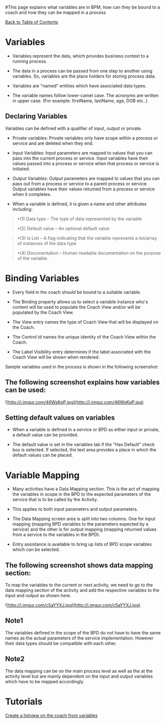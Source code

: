 #This page explains what variables are in BPM, how can they be bound to a coach and how they can be mapped in a process

[Back to Table of Contents](TableOfContents.md)


# Variables #
  * Variables represent the data, which provides business context to a running process.

  * The data in a process can be passed from one step to another using variables.
So, variables are the place holders for storing process data.

  * Variables are "named" entities which have associated data types.

  * The variable names follow lower-camel case. The acronyms are written in upper case.
(For example: firstName, lastName, age, DOB etc..)


## Declaring Variables ##

Variables can be defined with a qualifier of input, output or private.

  * Private variables: Private variables only have scope within a process or service and are deleted when they end.

  * Input Variables: Input parameters are mapped to values that you can pass into the current process or service. Input variables have their values passed into a process or service when that process or service is initiated.

  * Output Variables: Output parameters are mapped to values that you can pass out from a process or service to a parent process or service. Output variables have their values returned from a process or service when it completes.

  * When a variable is defined, it is given a name and other attributes including:
> •(1) Data type – The type of data represented by the variable

> •(2) Default value – An optional default value

> •(3) Is List – A flag indicating that the variable represents a list/array of instances of the data type

> •(4) Documentation – Human readable documentation on the purpose of the variable.

# Binding Variables #
  * Every field in the coach should be bound to a suitable variable.

  * The Binding property allows us to select a variable instance who's content will be used to populate the Coach View and/or will be populated by the Coach View.

  * The View entry names the type of Coach View that will be displayed on the Coach.

  * The Control Id names the unique identity of the Coach View within the Coach.

  * The Label Visibility entry determines if the label associated with the Coach View will be shown when rendered.

Sample variables used in the process is shown in the following screenshot:

## The following screenshot explains how variables can be used: ##
![http://i.imgur.com/46WsKqP.jpg](http://i.imgur.com/46WsKqP.jpg)


## Setting default values on variables ##
  * When a variable is defined in a service or BPD as either input or private, a default value can be provided.

  * The default value is set in the variables tab if the "Has Default" check box is selected. If selected, the text area provides a place in which the default values can be placed.


# Variable Mapping #
  * Many activities have a Data Mapping section. This is the act of mapping the variables in scope in the BPD to the expected parameters of the service that is to be called by the Activity.

  * This applies to both input parameters and output parameters.

  * The Data Mapping screen area is split into two columns. One for input mapping (mapping BPD variables to the parameters expected by a service) and the other is for output mapping (mapping returned values from a service to the variables in the BPD).

  * Entry assistance is available to bring up lists of BPD scope variables which can be selected.

## The following screenshot shows data mapping section: ##
To map the variables to the current or next activity, we need to go to the data mapping section of the activity and add the respective variables to the input and output as shown here.

![http://i.imgur.com/c5aYYXJ.jpg](http://i.imgur.com/c5aYYXJ.jpg)

## Note1 ##
The variables defined in the scope of the BPD do not have to have the same names as the actual parameters of the service implementation. However their data types should be compatible with each other.

## Note2 ##
The data mapping can be on the main process level as well as the at the activity level but are mainly dependent on the input and output variables which have to be mapped accordingly.


# Tutorials #
[Create a listview on the coach from variables](ListView.md)